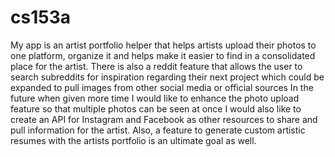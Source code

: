 # cs153a
My app is an artist portfolio helper that helps artists upload their photos to one platform, organize it and helps make it easier to find in a consolidated place for the artist.
There is also a reddit feature that allows the user to search subreddits for inspiration regarding their next project which could be expanded to pull images from other social media or official sources
In the future when given more time I would like to enhance the photo upload feature so that multiple photos can be seen at once
I would also like to create an API for Instagram and Facebook as other resources to share and pull information for the artist.
Also, a feature to generate custom artistic resumes with the artists portfolio is an ultimate goal as well.